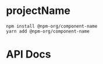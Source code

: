 # projectName

```
npm install @npm-org/component-name
yarn add @npm-org/component-name
```

# API Docs
